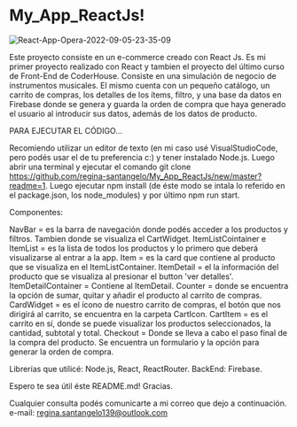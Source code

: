 # My_App_ReactJs!

![React-App-Opera-2022-09-05-23-35-09](https://user-images.githubusercontent.com/102269047/188542664-ef5f2837-a410-4aff-aa9c-c46821299369.gif)

Este proyecto consiste en un e-commerce creado con React Js. Es mi primer proyecto realizado con React y tambien el proyecto del último curso de Front-End de CoderHouse. 
Consiste en una simulación de negocio de instrumentos musicales. El mismo cuenta con un pequeño catálogo, un carrito de compras, los detalles de los ítems, filtro, y una base da datos en Firebase donde se genera y guarda la orden de compra que haya generado el usuario al introducir sus datos, además de los datos de producto.

PARA EJECUTAR EL CÓDIGO...

Recomiendo utilizar un editor de texto (en mi caso usé VisualStudioCode, pero podés usar el de tu preferencia c:) y tener instalado Node.js. Luego abrir una terminal y ejecutar el comando git clone https://github.com/regina-santangelo/My_App_ReactJs/new/master?readme=1. Luego ejecutar npm install (de éste modo se intala lo referido en el package.json, los node_modules) y por último npm run start.

Componentes:

NavBar = es la barra de navegación donde podés acceder a los productos y filtros. Tambien donde se visualiza el CartWidget.
ItemListCointainer e ItemList = es la lista de todos los productos y lo primero que deberá visualizarse al entrar a la app.
Item = es la card que contiene al producto que se visualiza en el ItemListContainer.
ItemDetail = el la información del producto que se visualiza al presionar el button 'ver detalles'.
ItemDetailContainer = Contiene al ItemDetail.
Counter = donde se encuentra la opción de sumar, quitar y añadir el producto al carrito de compras.
CardWidget = es el ícono de nuestro carrito de compras, el botón que nos dirigirá al carrito, se encuentra en la carpeta CartIcon.
CartItem = es el carrito en sí, donde se puede visualizar los productos seleccionados, la cantidad, subtotal y total.
Checkout = Donde se lleva a cabo el paso final de la compra del producto. Se encuentra un formulario y la opción para generar la orden de compra.

Librerías que utilicé: Node.js, React, ReactRouter.
BackEnd: Firebase.

Espero te sea útil éste README.md! Gracias.

Cualquier consulta podés comunicarte a mi correo que dejo a continuación.
e-mail: regina.santangelo139@outlook.com
